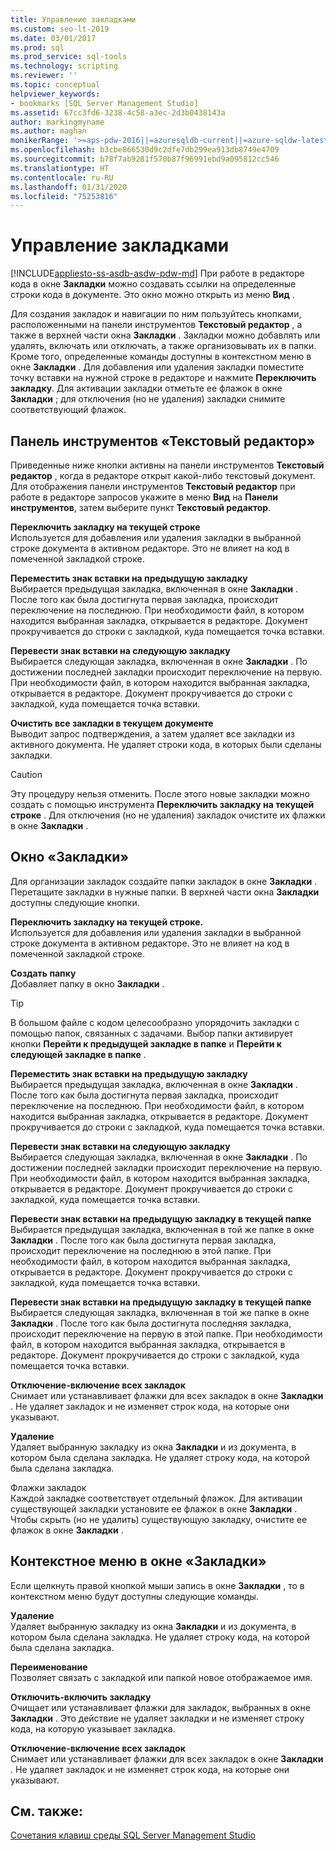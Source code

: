 ```yaml
---
title: Управление закладками
ms.custom: seo-lt-2019
ms.date: 03/01/2017
ms.prod: sql
ms.prod_service: sql-tools
ms.technology: scripting
ms.reviewer: ''
ms.topic: conceptual
helpviewer_keywords:
- bookmarks [SQL Server Management Studio]
ms.assetid: 67cc3fd6-3238-4c58-a3ec-2d3b0438143a
author: markingmyname
ms.author: maghan
monikerRange: '>=aps-pdw-2016||=azuresqldb-current||=azure-sqldw-latest||>=sql-server-2016||=sqlallproducts-allversions||>=sql-server-linux-2017||=azuresqldb-mi-current'
ms.openlocfilehash: b3cbe866530d9c2dfe7db299ea913db8749e4709
ms.sourcegitcommit: b78f7ab9281f570b87f96991ebd9a095812cc546
ms.translationtype: HT
ms.contentlocale: ru-RU
ms.lasthandoff: 01/31/2020
ms.locfileid: "75253816"
---
```

# <a name="manage-bookmarks"></a>Управление закладками
[!INCLUDE[appliesto-ss-asdb-asdw-pdw-md](../../includes/appliesto-ss-asdb-asdw-pdw-md.md)]
  При работе в редакторе кода в окне **Закладки** можно создавать ссылки на определенные строки кода в документе. Это окно можно открыть из меню **Вид** .  
  
 Для создания закладок и навигации по ним пользуйтесь кнопками, расположенными на панели инструментов **Текстовый редактор** , а также в верхней части окна **Закладки** . Закладки можно добавлять или удалять, включать или отключать, а также организовывать их в папки. Кроме того, определенные команды доступны в контекстном меню в окне **Закладки** . Для добавления или удаления закладки поместите точку вставки на нужной строке в редакторе и нажмите **Переключить закладку**. Для активации закладки отметьте ее флажок в окне **Закладки** ; для отключения (но не удаления) закладки снимите соответствующий флажок.  
  
## <a name="text-editor-toolbar"></a>Панель инструментов «Текстовый редактор»  
 Приведенные ниже кнопки активны на панели инструментов **Текстовый редактор** , когда в редакторе открыт какой-либо текстовый документ. Для отображения панели инструментов **Текстовый редактор** при работе в редакторе запросов укажите в меню **Вид** на **Панели инструментов**, затем выберите пункт **Текстовый редактор**.  
  
 **Переключить закладку на текущей строке**  
 Используется для добавления или удаления закладки в выбранной строке документа в активном редакторе. Это не влияет на код в помеченной закладкой строке.  
  
 **Переместить знак вставки на предыдущую закладку**  
 Выбирается предыдущая закладка, включенная в окне **Закладки** . После того как была достигнута первая закладка, происходит переключение на последнюю. При необходимости файл, в котором находится выбранная закладка, открывается в редакторе. Документ прокручивается до строки с закладкой, куда помещается точка вставки.  
  
 **Перевести знак вставки на следующую закладку**  
 Выбирается следующая закладка, включенная в окне **Закладки** . По достижении последней закладки происходит переключение на первую. При необходимости файл, в котором находится выбранная закладка, открывается в редакторе. Документ прокручивается до строки с закладкой, куда помещается точка вставки.  
  
 **Очистить все закладки в текущем документе**  
 Выводит запрос подтверждения, а затем удаляет все закладки из активного документа. Не удаляет строки кода, в которых были сделаны закладки.  
  
> [!CAUTION]  
>  Эту процедуру нельзя отменить. После этого новые закладки можно создать с помощью инструмента **Переключить закладку на текущей строке** . Для отключения (но не удаления) закладок очистите их флажки в окне **Закладки** .  
  
## <a name="bookmarks-window"></a>Окно «Закладки»  
 Для организации закладок создайте папки закладок в окне **Закладки** . Перетащите закладки в нужные папки. В верхней части окна **Закладки** доступны следующие кнопки.  
  
 **Переключить закладку на текущей строке.**  
 Используется для добавления или удаления закладки в выбранной строке документа в активном редакторе. Это не влияет на код в помеченной закладкой строке.  
  
 **Создать папку**  
 Добавляет папку в окно **Закладки** .  
  
> [!TIP]  
>  В большом файле с кодом целесообразно упорядочить закладки с помощью папок, связанных с задачами. Выбор папки активирует кнопки **Перейти к предыдущей закладке в папке** и **Перейти к следующей закладке в папке** .  
  
 **Переместить знак вставки на предыдущую закладку**  
 Выбирается предыдущая закладка, включенная в окне **Закладки** . После того как была достигнута первая закладка, происходит переключение на последнюю. При необходимости файл, в котором находится выбранная закладка, открывается в редакторе. Документ прокручивается до строки с закладкой, куда помещается точка вставки.  
  
 **Перевести знак вставки на следующую закладку**  
 Выбирается следующая закладка, включенная в окне **Закладки** . По достижении последней закладки происходит переключение на первую. При необходимости файл, в котором находится выбранная закладка, открывается в редакторе. Документ прокручивается до строки с закладкой, куда помещается точка вставки.  
  
 **Перевести знак вставки на предыдущую закладку в текущей папке**  
 Выбирается предыдущая закладка, включенная в той же папке в окне **Закладки** . После того как была достигнута первая закладка, происходит переключение на последнюю в этой папке. При необходимости файл, в котором находится выбранная закладка, открывается в редакторе. Документ прокручивается до строки с закладкой, куда помещается точка вставки.  
  
 **Перевести знак вставки на предыдущую закладку в текущей папке**  
 Выбирается следующая закладка, включенная в той же папке в окне **Закладки** . После того как была достигнута последняя закладка, происходит переключение на первую в этой папке. При необходимости файл, в котором находится выбранная закладка, открывается в редакторе. Документ прокручивается до строки с закладкой, куда помещается точка вставки.  
  
 **Отключение-включение всех закладок**  
 Снимает или устанавливает флажки для всех закладок в окне **Закладки** . Не удаляет закладок и не изменяет строк кода, на которые они указывают.  
  
 **Удаление**  
 Удаляет выбранную закладку из окна **Закладки** и из документа, в котором была сделана закладка. Не удаляет строку кода, на которой была сделана закладка.  
  
 Флажки закладок  
 Каждой закладке соответствует отдельный флажок. Для активации существующей закладки установите ее флажок в окне **Закладки** . Чтобы скрыть (но не удалить) существующую закладку, очистите ее флажок в окне **Закладки** .  
  
## <a name="bookmarks-window-shortcut-menu"></a>Контекстное меню в окне «Закладки»  
 Если щелкнуть правой кнопкой мыши запись в окне **Закладки** , то в контекстном меню будут доступны следующие команды.  
  
 **Удаление**  
 Удаляет выбранную закладку из окна **Закладки** и из документа, в котором была сделана закладка. Не удаляет строку кода, на которой была сделана закладка.  
  
 **Переименование**  
 Позволяет связать с закладкой или папкой новое отображаемое имя.  
  
 **Отключить-включить закладку**  
 Очищает или устанавливает флажки для закладок, выбранных в окне **Закладки** . Это действие не удаляет закладки и не изменяет строку кода, на которую указывает закладка.  
  
 **Отключение-включение всех закладок**  
 Снимает или устанавливает флажки для всех закладок в окне **Закладки** . Не удаляет закладок и не изменяет строк кода, на которые они указывают.  
  
## <a name="see-also"></a>См. также:  
 [Сочетания клавиш среды SQL Server Management Studio](../../tools/sql-server-management-studio/sql-server-management-studio-keyboard-shortcuts.md)  
